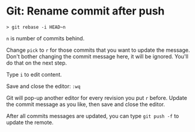 # Git: Rename commit after push

```git
> git rebase -i HEAD~n
```

`n` is number of commits behind.

Change `pick` to `r` for those commits that you want to update the message.
Don't bother changing the commit message here, it will be ignored.
You'll do that on the next step.

Type `i` to edit content.

Save and close the editor: `:wq`

Git will pop-up another editor for every revision you put `r` before.
Update the commit message as you like, then save and close the editor.

After all commits messages are updated, you can type `git push -f` to update the remote.
